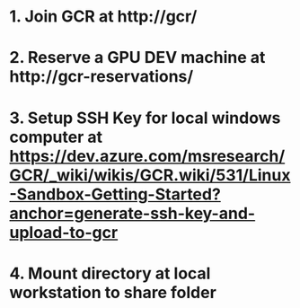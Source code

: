 # 1. Join GCR at http://gcr/
# 2. Reserve a GPU DEV machine at http://gcr-reservations/
# 3. Setup SSH Key for local windows computer at https://dev.azure.com/msresearch/GCR/_wiki/wikis/GCR.wiki/531/Linux-Sandbox-Getting-Started?anchor=generate-ssh-key-and-upload-to-gcr
# 4. Mount directory at local workstation to share folder
